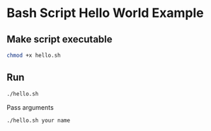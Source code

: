 # Bash Script Hello World Example

## Make script executable

```bash
chmod +x hello.sh
```

## Run

```bash
./hello.sh
```

Pass arguments

```bash
./hello.sh your name
```
